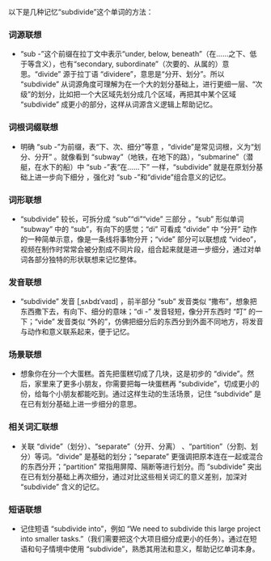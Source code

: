 以下是几种记忆“subdivide”这个单词的方法：

### 词源联想
 - “sub -”这个前缀在拉丁文中表示“under, below, beneath”（在……之下、低于等含义），也有“secondary, subordinate”（次要的、从属的）意思。“divide” 源于拉丁语 “dividere”，意思是“分开、划分”。所以 “subdivide” 从词源角度可理解为在一个大的划分基础上，进行更细一层、“次级”的划分，比如把一个大区域先划分成几个区域，再把其中某个区域 “subdivide” 成更小的部分，这样从词源含义逻辑上帮助记忆。

### 词根词缀联想
 - 明确 “sub -”为前缀，表“下、次、细分”等意 ，“divide”是常见词根，义为“划分、分开” 。就像看到 “subway”（地铁，在地下的路），“submarine”（潜艇，在水下的船）中 “sub -”表“在……下” 一样，“subdivide” 就是在原划分基础上进一步向下细分 ，强化对 “sub -”和“divide”组合意义的记忆。 

### 词形联想
 - “subdivide” 较长，可拆分成 “sub”“di”“vide” 三部分 。“sub” 形似单词 “subway” 中的 “sub”，有向下的感觉；“di” 可看成 “divide” 中 “分开” 动作的一种简单示意，像是一条线将事物分开；“vide” 部分可以联想成 “video”，视频在制作时常常会被分割成不同片段，组合起来就是进一步细分，通过对单词各部分独特的形状联想来记忆整体。

### 发音联想
 - “subdivide” 发音 [ˌsʌbdɪˈvaɪd] ，前半部分 “sub” 发音类似 “撒布”，想象把东西撒下去，有向下、细分的意味；“di -” 发音轻短，像分开东西时 “叮” 的一下；“vide” 发音类似 “外的”，仿佛把细分后的东西分到外面不同地方，将发音与动作和意义联系起来，便于记忆。

### 场景联想
 - 想象你在分一个大蛋糕。首先把蛋糕切成了几块，这是初步的 “divide”。然后，家里来了更多小朋友，你需要把每一块蛋糕再 “subdivide”，切成更小的份，给每个小朋友都能吃到。通过这样生动的生活场景，记住 “subdivide” 是在已有划分基础上进一步细分的意思。

### 相关词汇联想
 - 关联 “divide”（划分）、“separate”（分开、分离） 、“partition”（分割、划分）等词。“divide” 是基础的划分；“separate” 更强调把原本连在一起或混合的东西分开；“partition” 常指用屏障、隔断等进行划分。而 “subdivide” 突出在已有划分基础上再次细分，通过对比这些相关词汇的意义差别，加深对 “subdivide” 含义的记忆。

### 短语联想
 - 记住短语 “subdivide into”，例如 “We need to subdivide this large project into smaller tasks.”（我们需要把这个大项目细分成更小的任务）。通过在短语和句子情境中使用 “subdivide”，熟悉其用法和意义，帮助记忆单词本身。 